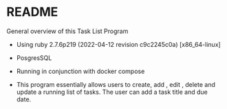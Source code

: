 # README

General overview of this Task List Program


* Using ruby 2.7.6p219 (2022-04-12 revision c9c2245c0a) [x86_64-linux]

* PosgresSQL

* Running in conjunction with docker compose 

* This program essentially allows users to create, add , edit , delete and update a running list of tasks. The user can add a task title and due date.